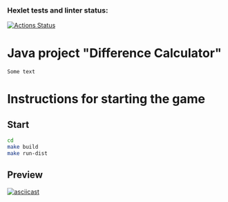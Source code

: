 ### Hexlet tests and linter status:
[![Actions Status](https://github.com/Aivaseda/java-project-71/actions/workflows/hexlet-check.yml/badge.svg)](https://github.com/Aivaseda/java-project-71/actions)

# Java project "Difference Calculator"
```
Some text
```
# Instructions for starting the game
## Start

```bash
cd 
make build
make run-dist
```
## Preview



[![asciicast](https://asciinema.org/a/nKcwPIOZrady27N8wjfiUdIkJ.svg)](https://asciinema.org/a/nKcwPIOZrady27N8wjfiUdIkJ)